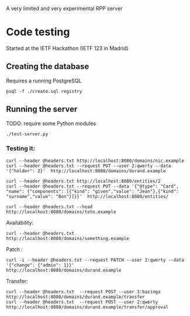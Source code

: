 A very limited and very experimental RPP server

# Code testing

Started at the IETF Hackathon (IETF 123 in Madrid)

## Creating the database

Requires a running PostgreSQL

```
psql -f ./create.sql registry
```

## Running the server

TODO: require some Python modules

``` 
./test-server.py
```

### Testing it:

``` 
curl --header @headers.txt http://localhost:8080/domains/nic.example
curl --header @headers.txt --request PUT --user 2:qwerty --data '{"holder": 2}'  http://localhost:8080/domains/durand.example

curl --header @headers.txt http://localhost:8080/entities/2
curl --header @headers.txt --request PUT --data '{"@type": "Card", "name": {"components": [{"kind": "given","value": "Jean"},{"kind": "surname","value": "Bon"}]}}'  http://localhost:8080/entities/

curl --header @headers.txt --head http://localhost:8080/domains/toto.example
``` 

Availability:
``` 
curl --header @headers.txt http://localhost:8080/domains/something.example
``` 

Patch :
``` 
curl -i --header @headers.txt --request PATCH --user 2:qwerty --data '{"change": {"admin": 1}}'  http://localhost:8080/domains/durand.example
``` 

Transfer:
``` 
curl --header @headers.txt  --request POST --user 3:bazinga http://localhost:8080/domains/durand.example/transfer
curl --header @headers.txt  --request POST --user 2:qwerty http://localhost:8080/domains/durand.example/transfer/approval
``` 
